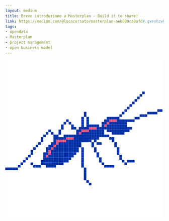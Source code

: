 ```yaml
---
layout: medium
title: Breve introduzione a Masterplan - Build it to share!
link: https://medium.com/@lucacorsato/masterplan-aeb009ca8afd#.qxeuhzwhn
tags:
- opendata
- Masterplan
- project management
- open business model
---
```


[![Masterplan logo](/public/images/projectopendata_logo.png)](http://masterplan.opensensorsdata.it)